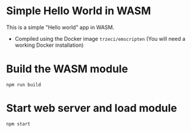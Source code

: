 # Simple Hello World in WASM

This is a simple "Hello world" app in WASM.

- Compiled using the Docker image `trzeci/emscripten` (You will need a working Docker installation)

# Build the WASM module

```
npm run build
```

# Start web server and load module

```
npm start
```